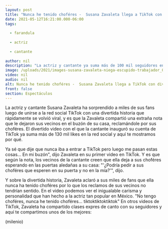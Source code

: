 ```yaml
---
layout: post
title: "Nunca he tenido choféres -  Susana Zavaleta llega a TikTok con divertida historia y se hace viral"
date: 2021-05-12T16:21:00.000-06:00
tags:
  
  - farandula
  
  - actriz
  
  - cantante
  
author: nil
description: "La actriz y cantante ya suma más de 100 mil seguidores en la red social en tan solo unos días. "
image: /uploads/2021/images-susana-zavaleta-niega-escupido-trabajador_0_1_958_596.jpg
video: nil
audio: nil
alt: Nunca he tenido choféres -  Susana Zavaleta llega a TikTok con divertida historia y se hace viral
front: false
section: Espectáculos
---
```


La actriz y cantante Susana Zavaleta ha sorprendido a miles de sus fans luego de unirse a la red social TikTok con una divertida historia que rápidamente se volvió viral, y es que la Zavaleta compartió una extraña nota que le dejaron sus vecinos en el buzón de su casa, reclamándole por sus choféres. El divertido video con el que la cantante inauguró su cuenta de TikTok ya suma más de 130 mil likes en la red social y aquí te mostramos por qué. 

Ya sé que dije que nunca iba a entrar a TikTok pero luego me pasan estas cosas... En mi buzón", dijo Zavaleta en su primer video en TikTok. Y es que según la nota, los vecinos de la cantante creen que ella deja a sus choféres esperando en las puertas aledañas a su casa: "'¿Podría pedir a sus choféres que esperen en su puerta y no en la mía?'", dijo. 

Y sobre la divertida historia, Zavaleta aclaró a sus miles de fans que ella nunca ha tenido choféres por lo que los reclamos de sus vecinos no tendrían sentido. En el video podemos ver el inigualable carisma y personalidad que han hecho a la actriz tan popular en México. "No tengo choféres, nunca he tenido choféres... tiktoktiktoktiktok" En otros videos de TikTok, Zavaleta ha compartido clases expres de canto con su seguidores y aquí te compartimos unos de los mejores: 

(milenio)